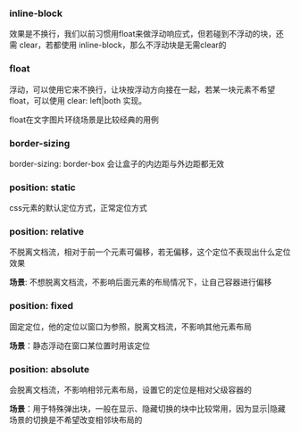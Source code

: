 ### inline-block

效果是不换行，我们以前习惯用float来做浮动响应式，但若碰到不浮动的块，还需 clear，若都使用 inline-block，那么不浮动块是无需clear的

### float

浮动，可以使用它来不换行，让块按浮动方向接在一起，若某一块元素不希望float，可以使用 clear: left\|both 实现。

float在文字图片环绕场景是比较经典的用例

### border-sizing

border-sizing: border-box 会让盒子的内边距与外边距都无效

### position: static

css元素的默认定位方式，正常定位方式

### position: relative

不脱离文档流，相对于前一个元素可偏移，若无偏移，这个定位不表现出什么定位效果

**场景**: 不想脱离文档流，不影响后面元素的布局情况下，让自己容器进行偏移

### position: fixed

固定定位，他的定位以窗口为参照，脱离文档流，不影响其他元素布局

**场景**：静态浮动在窗口某位置时用该定位

### position: absolute

会脱离文档流，不影响相邻元素布局，设置它的定位是相对父级容器的

**场景**：用于特殊弹出块，一般在显示、隐藏切换的块中比较常用，因为显示\|隐藏场景的切换是不希望改变相邻块布局的

